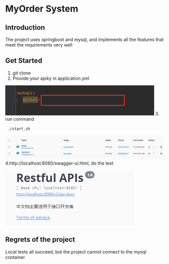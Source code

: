 # MyOrder System

## Introduction

The project uses springboot and mysql, and implements all the features that meet the requirements very well
## Get Started

1. git clone
2. Provide your apiky in application.yml

![apiKey](png/apikey.png)
3. run command
 ```
  ./start.sh
  ```
![docker success](png/container.png)
4.http://localhost:8080/swagger-ui.html, do the test

![swagger](png/swagger.png)
## Regrets of the project
Local tests all succeed, but the project cannot connect to the mysql container




